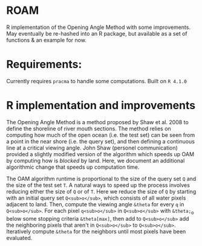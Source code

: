 # ROAM
R implementation of the Opening Angle Method with some improvements. May eventually be re-hashed into an R package, but available as a set of functions & an example for now.

# Requirements:
Currently requires `pracma` to handle some computations. Built on `R 4.1.0`

# R implementation and improvements
The Opening Angle Method is a method proposed by Shaw et al. 2008 to define the shoreline of river mouth sections. The method relies on computing how much of the open ocean (i.e. the test set) can be seen from a point in the near shore (i.e. the query set), and then defining a continuous line at a critical viewing angle. John Shaw (personel communication) provided a slightly modified version of the algorithm which speeds up OAM by computing how is *blocked* by land. Here, we document an additional algorithmic change that speeds up computation time.

The OAM algorithm runtime is proportional to the size of the query set `Q` and the size of the test set `T`. A natural ways to speed up the process involves reducing either the size of `Q` or of `T`. Here we reduce the size of `Q` by starting with an initial query set `Q<sub>o</sub>`, which consists of all water pixels adjacent to land. Then, compute the viewing angle `&theta` for every `q` in `Q<sub>o</sub>`. For each pixel `q<sub>o</sub>` in `Q<sub>o</sub>` with `&theta;`<sub>o</sub> below some stopping criteria `&theta[max]`, then add to `Q<sub>o</sub>` add the neighboring pixels that aren't in `Q<sub>o</sub>` to `Q<sub>o</sub>`. Iteratively compute `&theta` for the neighbors until most pixels have been evaluated.




